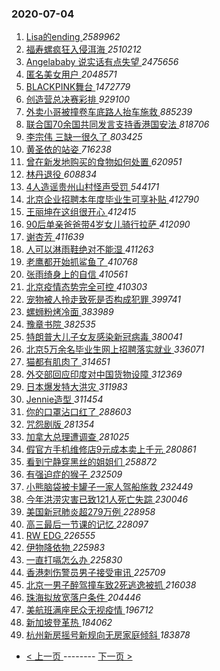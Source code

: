 ### 2020-07-04 
1. [ Lisa的ending ](https://s.weibo.com/weibo?q=Lisa%E7%9A%84ending&Refer=top) *2589962*
1. [ 福寿螺疯狂入侵洱海 ](https://s.weibo.com/weibo?q=%23%E7%A6%8F%E5%AF%BF%E8%9E%BA%E7%96%AF%E7%8B%82%E5%85%A5%E4%BE%B5%E6%B4%B1%E6%B5%B7%23&Refer=top) *2510212*
1. [ Angelababy 说实话有点失望 ](https://s.weibo.com/weibo?q=Angelababy%20%E8%AF%B4%E5%AE%9E%E8%AF%9D%E6%9C%89%E7%82%B9%E5%A4%B1%E6%9C%9B&Refer=top) *2475656*
1. [ 匿名美女用户 ](https://s.weibo.com/weibo?q=%E5%8C%BF%E5%90%8D%E7%BE%8E%E5%A5%B3%E7%94%A8%E6%88%B7&Refer=top) *2048571*
1. [ BLACKPINK舞台 ](https://s.weibo.com/weibo?q=%23BLACKPINK%E8%88%9E%E5%8F%B0%23&Refer=top) *1472779*
1. [ 创造营总决赛彩排 ](https://s.weibo.com/weibo?q=%23%E5%88%9B%E9%80%A0%E8%90%A5%E6%80%BB%E5%86%B3%E8%B5%9B%E5%BD%A9%E6%8E%92%23&Refer=top) *929100*
1. [ 外卖小哥被撞卷车底路人抬车施救 ](https://s.weibo.com/weibo?q=%23%E5%A4%96%E5%8D%96%E5%B0%8F%E5%93%A5%E8%A2%AB%E6%92%9E%E5%8D%B7%E8%BD%A6%E5%BA%95%E8%B7%AF%E4%BA%BA%E6%8A%AC%E8%BD%A6%E6%96%BD%E6%95%91%23&Refer=top) *885239*
1. [ 联合国70余国共同发言支持香港国安法 ](https://s.weibo.com/weibo?q=%23%E8%81%94%E5%90%88%E5%9B%BD70%E4%BD%99%E5%9B%BD%E5%85%B1%E5%90%8C%E5%8F%91%E8%A8%80%E6%94%AF%E6%8C%81%E9%A6%99%E6%B8%AF%E5%9B%BD%E5%AE%89%E6%B3%95%23&Refer=top) *818706*
1. [ 李宗伟 三缺一很久了 ](https://s.weibo.com/weibo?q=%E6%9D%8E%E5%AE%97%E4%BC%9F%20%E4%B8%89%E7%BC%BA%E4%B8%80%E5%BE%88%E4%B9%85%E4%BA%86&Refer=top) *803425*
1. [ 黄圣依的站姿 ](https://s.weibo.com/weibo?q=%23%E9%BB%84%E5%9C%A3%E4%BE%9D%E7%9A%84%E7%AB%99%E5%A7%BF%23&Refer=top) *716238*
1. [ 曾在新发地购买的食物如何处置 ](https://s.weibo.com/weibo?q=%23%E6%9B%BE%E5%9C%A8%E6%96%B0%E5%8F%91%E5%9C%B0%E8%B4%AD%E4%B9%B0%E7%9A%84%E9%A3%9F%E7%89%A9%E5%A6%82%E4%BD%95%E5%A4%84%E7%BD%AE%23&Refer=top) *620951*
1. [ 林丹退役 ](https://s.weibo.com/weibo?q=%23%E6%9E%97%E4%B8%B9%E9%80%80%E5%BD%B9%23&Refer=top) *608834*
1. [ 4人造谣贵州山村怪声受罚 ](https://s.weibo.com/weibo?q=4%E4%BA%BA%E9%80%A0%E8%B0%A3%E8%B4%B5%E5%B7%9E%E5%B1%B1%E6%9D%91%E6%80%AA%E5%A3%B0%E5%8F%97%E7%BD%9A&Refer=top) *544171*
1. [ 北京企业招聘本年度毕业生可享补贴 ](https://s.weibo.com/weibo?q=%E5%8C%97%E4%BA%AC%E4%BC%81%E4%B8%9A%E6%8B%9B%E8%81%98%E6%9C%AC%E5%B9%B4%E5%BA%A6%E6%AF%95%E4%B8%9A%E7%94%9F%E5%8F%AF%E4%BA%AB%E8%A1%A5%E8%B4%B4&Refer=top) *412790*
1. [ 王丽坤在这组很开心 ](https://s.weibo.com/weibo?q=%23%E7%8E%8B%E4%B8%BD%E5%9D%A4%E5%9C%A8%E8%BF%99%E7%BB%84%E5%BE%88%E5%BC%80%E5%BF%83%23&Refer=top) *412415*
1. [ 90后单亲爸爸带4岁女儿骑行拉萨 ](https://s.weibo.com/weibo?q=%2390%E5%90%8E%E5%8D%95%E4%BA%B2%E7%88%B8%E7%88%B8%E5%B8%A64%E5%B2%81%E5%A5%B3%E5%84%BF%E9%AA%91%E8%A1%8C%E6%8B%89%E8%90%A8%23&Refer=top) *412090*
1. [ 谢杏芳 ](https://s.weibo.com/weibo?q=%E8%B0%A2%E6%9D%8F%E8%8A%B3&Refer=top) *411639*
1. [ 人可以淋雨鞋绝对不能湿 ](https://s.weibo.com/weibo?q=%23%E4%BA%BA%E5%8F%AF%E4%BB%A5%E6%B7%8B%E9%9B%A8%E9%9E%8B%E7%BB%9D%E5%AF%B9%E4%B8%8D%E8%83%BD%E6%B9%BF%23&Refer=top) *411263*
1. [ 老鹰都开始抓鲨鱼了 ](https://s.weibo.com/weibo?q=%23%E8%80%81%E9%B9%B0%E9%83%BD%E5%BC%80%E5%A7%8B%E6%8A%93%E9%B2%A8%E9%B1%BC%E4%BA%86%23&Refer=top) *410768*
1. [ 张雨绮身上的自信 ](https://s.weibo.com/weibo?q=%E5%BC%A0%E9%9B%A8%E7%BB%AE%E8%BA%AB%E4%B8%8A%E7%9A%84%E8%87%AA%E4%BF%A1&Refer=top) *410561*
1. [ 北京疫情态势完全可控 ](https://s.weibo.com/weibo?q=%23%E5%8C%97%E4%BA%AC%E7%96%AB%E6%83%85%E6%80%81%E5%8A%BF%E5%AE%8C%E5%85%A8%E5%8F%AF%E6%8E%A7%23&Refer=top) *410303*
1. [ 宠物被人拎走致死是否构成犯罪 ](https://s.weibo.com/weibo?q=%23%E5%AE%A0%E7%89%A9%E8%A2%AB%E4%BA%BA%E6%8B%8E%E8%B5%B0%E8%87%B4%E6%AD%BB%E6%98%AF%E5%90%A6%E6%9E%84%E6%88%90%E7%8A%AF%E7%BD%AA%23&Refer=top) *399741*
1. [ 螺蛳粉烤冷面 ](https://s.weibo.com/weibo?q=%23%E8%9E%BA%E8%9B%B3%E7%B2%89%E7%83%A4%E5%86%B7%E9%9D%A2%23&Refer=top) *383989*
1. [ 豫章书院 ](https://s.weibo.com/weibo?q=%E8%B1%AB%E7%AB%A0%E4%B9%A6%E9%99%A2&Refer=top) *382535*
1. [ 特朗普大儿子女友感染新冠病毒 ](https://s.weibo.com/weibo?q=%23%E7%89%B9%E6%9C%97%E6%99%AE%E5%A4%A7%E5%84%BF%E5%AD%90%E5%A5%B3%E5%8F%8B%E6%84%9F%E6%9F%93%E6%96%B0%E5%86%A0%E7%97%85%E6%AF%92%23&Refer=top) *380041*
1. [ 北京5万余名毕业生网上招聘落实就业 ](https://s.weibo.com/weibo?q=%E5%8C%97%E4%BA%AC5%E4%B8%87%E4%BD%99%E5%90%8D%E6%AF%95%E4%B8%9A%E7%94%9F%E7%BD%91%E4%B8%8A%E6%8B%9B%E8%81%98%E8%90%BD%E5%AE%9E%E5%B0%B1%E4%B8%9A&Refer=top) *336071*
1. [ 猫都有肌肉了 ](https://s.weibo.com/weibo?q=%23%E7%8C%AB%E9%83%BD%E6%9C%89%E8%82%8C%E8%82%89%E4%BA%86%23&Refer=top) *314651*
1. [ 外交部回应印度对中国货物设障 ](https://s.weibo.com/weibo?q=%23%E5%A4%96%E4%BA%A4%E9%83%A8%E5%9B%9E%E5%BA%94%E5%8D%B0%E5%BA%A6%E5%AF%B9%E4%B8%AD%E5%9B%BD%E8%B4%A7%E7%89%A9%E8%AE%BE%E9%9A%9C%23&Refer=top) *312369*
1. [ 日本爆发特大洪灾 ](https://s.weibo.com/weibo?q=%23%E6%97%A5%E6%9C%AC%E7%88%86%E5%8F%91%E7%89%B9%E5%A4%A7%E6%B4%AA%E7%81%BE%23&Refer=top) *311983*
1. [ Jennie造型 ](https://s.weibo.com/weibo?q=Jennie%E9%80%A0%E5%9E%8B&Refer=top) *311454*
1. [ 你的口罩沾口红了 ](https://s.weibo.com/weibo?q=%23%E4%BD%A0%E7%9A%84%E5%8F%A3%E7%BD%A9%E6%B2%BE%E5%8F%A3%E7%BA%A2%E4%BA%86%23&Refer=top) *288603*
1. [ 咒怨剧版 ](https://s.weibo.com/weibo?q=%23%E5%92%92%E6%80%A8%E5%89%A7%E7%89%88%23&Refer=top) *281354*
1. [ 加拿大总理遭调查 ](https://s.weibo.com/weibo?q=%E5%8A%A0%E6%8B%BF%E5%A4%A7%E6%80%BB%E7%90%86%E9%81%AD%E8%B0%83%E6%9F%A5&Refer=top) *281025*
1. [ 假官方手机维修店9元成本卖上千元 ](https://s.weibo.com/weibo?q=%E5%81%87%E5%AE%98%E6%96%B9%E6%89%8B%E6%9C%BA%E7%BB%B4%E4%BF%AE%E5%BA%979%E5%85%83%E6%88%90%E6%9C%AC%E5%8D%96%E4%B8%8A%E5%8D%83%E5%85%83&Refer=top) *280861*
1. [ 看到宁静穿黑丝的姐姐们 ](https://s.weibo.com/weibo?q=%23%E7%9C%8B%E5%88%B0%E5%AE%81%E9%9D%99%E7%A9%BF%E9%BB%91%E4%B8%9D%E7%9A%84%E5%A7%90%E5%A7%90%E4%BB%AC%23&Refer=top) *258872*
1. [ 有强迫症的猴子 ](https://s.weibo.com/weibo?q=%E6%9C%89%E5%BC%BA%E8%BF%AB%E7%97%87%E7%9A%84%E7%8C%B4%E5%AD%90&Refer=top) *232509*
1. [ 小熊脑袋被卡罐子一家人驾船施救 ](https://s.weibo.com/weibo?q=%E5%B0%8F%E7%86%8A%E8%84%91%E8%A2%8B%E8%A2%AB%E5%8D%A1%E7%BD%90%E5%AD%90%E4%B8%80%E5%AE%B6%E4%BA%BA%E9%A9%BE%E8%88%B9%E6%96%BD%E6%95%91&Refer=top) *232449*
1. [ 今年洪涝灾害已致121人死亡失踪 ](https://s.weibo.com/weibo?q=%E4%BB%8A%E5%B9%B4%E6%B4%AA%E6%B6%9D%E7%81%BE%E5%AE%B3%E5%B7%B2%E8%87%B4121%E4%BA%BA%E6%AD%BB%E4%BA%A1%E5%A4%B1%E8%B8%AA&Refer=top) *230046*
1. [ 美国新冠肺炎超279万例 ](https://s.weibo.com/weibo?q=%23%E7%BE%8E%E5%9B%BD%E6%96%B0%E5%86%A0%E8%82%BA%E7%82%8E%E8%B6%85279%E4%B8%87%E4%BE%8B%23&Refer=top) *228958*
1. [ 高三最后一节课的记忆 ](https://s.weibo.com/weibo?q=%23%E9%AB%98%E4%B8%89%E6%9C%80%E5%90%8E%E4%B8%80%E8%8A%82%E8%AF%BE%E7%9A%84%E8%AE%B0%E5%BF%86%23&Refer=top) *228097*
1. [ RW EDG ](https://s.weibo.com/weibo?q=%23RW%20EDG%23&Refer=top) *226555*
1. [ 伊物降依物 ](https://s.weibo.com/weibo?q=%E4%BC%8A%E7%89%A9%E9%99%8D%E4%BE%9D%E7%89%A9&Refer=top) *225983*
1. [ 一直打嗝怎么办 ](https://s.weibo.com/weibo?q=%23%E4%B8%80%E7%9B%B4%E6%89%93%E5%97%9D%E6%80%8E%E4%B9%88%E5%8A%9E%23&Refer=top) *225830*
1. [ 香港刺伤警员男子接受审讯 ](https://s.weibo.com/weibo?q=%E9%A6%99%E6%B8%AF%E5%88%BA%E4%BC%A4%E8%AD%A6%E5%91%98%E7%94%B7%E5%AD%90%E6%8E%A5%E5%8F%97%E5%AE%A1%E8%AE%AF&Refer=top) *225709*
1. [ 北京一男子醉驾撞车致2死逃逸被抓 ](https://s.weibo.com/weibo?q=%23%E5%8C%97%E4%BA%AC%E4%B8%80%E7%94%B7%E5%AD%90%E9%86%89%E9%A9%BE%E6%92%9E%E8%BD%A6%E8%87%B42%E6%AD%BB%E9%80%83%E9%80%B8%E8%A2%AB%E6%8A%93%23&Refer=top) *216038*
1. [ 珠海拟放宽落户条件 ](https://s.weibo.com/weibo?q=%E7%8F%A0%E6%B5%B7%E6%8B%9F%E6%94%BE%E5%AE%BD%E8%90%BD%E6%88%B7%E6%9D%A1%E4%BB%B6&Refer=top) *204446*
1. [ 美航班满座民众无视疫情 ](https://s.weibo.com/weibo?q=%E7%BE%8E%E8%88%AA%E7%8F%AD%E6%BB%A1%E5%BA%A7%E6%B0%91%E4%BC%97%E6%97%A0%E8%A7%86%E7%96%AB%E6%83%85&Refer=top) *196712*
1. [ 新加坡登革热 ](https://s.weibo.com/weibo?q=%E6%96%B0%E5%8A%A0%E5%9D%A1%E7%99%BB%E9%9D%A9%E7%83%AD&Refer=top) *184062*
1. [ 杭州新房摇号新规向无房家庭倾斜 ](https://s.weibo.com/weibo?q=%23%E6%9D%AD%E5%B7%9E%E6%96%B0%E6%88%BF%E6%91%87%E5%8F%B7%E6%96%B0%E8%A7%84%E5%90%91%E6%97%A0%E6%88%BF%E5%AE%B6%E5%BA%AD%E5%80%BE%E6%96%9C%23&Refer=top) *183878* 

- [ < 上一页 ](https://github.com/able8/weibo-hot-record/blob/master/2020-07-03.md) -------- [ 下一页 > ](https://github.com/able8/weibo-hot-record/blob/master/2020-07-05.md)